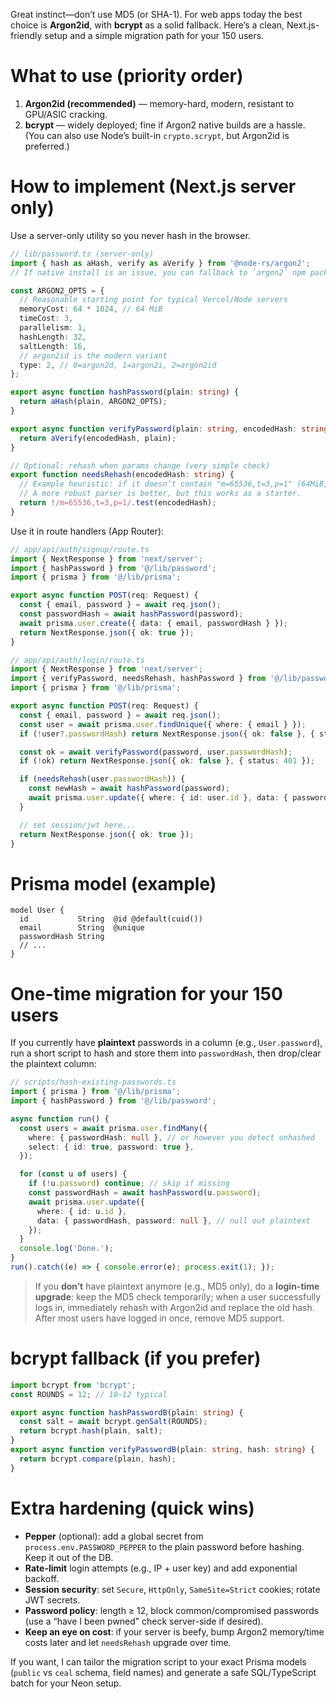Great instinct—don’t use MD5 (or SHA-1). For web apps today the best choice is **Argon2id**, with **bcrypt** as a solid fallback. Here’s a clean, Next.js-friendly setup and a simple migration path for your 150 users.

# What to use (priority order)

1. **Argon2id (recommended)** — memory-hard, modern, resistant to GPU/ASIC cracking.
2. **bcrypt** — widely deployed; fine if Argon2 native builds are a hassle.
   (You can also use Node’s built-in `crypto.scrypt`, but Argon2id is preferred.)

# How to implement (Next.js server only)

Use a server-only utility so you never hash in the browser.

```ts
// lib/password.ts (server-only)
import { hash as aHash, verify as aVerify } from '@node-rs/argon2';
// If native install is an issue, you can fallback to `argon2` npm package.

const ARGON2_OPTS = {
  // Reasonable starting point for typical Vercel/Node servers
  memoryCost: 64 * 1024, // 64 MiB
  timeCost: 3,
  parallelism: 1,
  hashLength: 32,
  saltLength: 16,
  // argon2id is the modern variant
  type: 2, // 0=argon2d, 1=argon2i, 2=argon2id
};

export async function hashPassword(plain: string) {
  return aHash(plain, ARGON2_OPTS);
}

export async function verifyPassword(plain: string, encodedHash: string) {
  return aVerify(encodedHash, plain);
}

// Optional: rehash when params change (very simple check)
export function needsRehash(encodedHash: string) {
  // Example heuristic: if it doesn’t contain "m=65536,t=3,p=1" (64MiB,3,1), rehash.
  // A more robust parser is better, but this works as a starter.
  return !/m=65536,t=3,p=1/.test(encodedHash);
}
```

Use it in route handlers (App Router):

```ts
// app/api/auth/signup/route.ts
import { NextResponse } from 'next/server';
import { hashPassword } from '@/lib/password';
import { prisma } from '@/lib/prisma';

export async function POST(req: Request) {
  const { email, password } = await req.json();
  const passwordHash = await hashPassword(password);
  await prisma.user.create({ data: { email, passwordHash } });
  return NextResponse.json({ ok: true });
}
```

```ts
// app/api/auth/login/route.ts
import { NextResponse } from 'next/server';
import { verifyPassword, needsRehash, hashPassword } from '@/lib/password';
import { prisma } from '@/lib/prisma';

export async function POST(req: Request) {
  const { email, password } = await req.json();
  const user = await prisma.user.findUnique({ where: { email } });
  if (!user?.passwordHash) return NextResponse.json({ ok: false }, { status: 401 });

  const ok = await verifyPassword(password, user.passwordHash);
  if (!ok) return NextResponse.json({ ok: false }, { status: 401 });

  if (needsRehash(user.passwordHash)) {
    const newHash = await hashPassword(password);
    await prisma.user.update({ where: { id: user.id }, data: { passwordHash: newHash } });
  }

  // set session/jwt here...
  return NextResponse.json({ ok: true });
}
```

# Prisma model (example)

```prisma
model User {
  id           String  @id @default(cuid())
  email        String  @unique
  passwordHash String
  // ...
}
```

# One-time migration for your 150 users

If you currently have **plaintext** passwords in a column (e.g., `User.password`), run a short script to hash and store them into `passwordHash`, then drop/clear the plaintext column:

```ts
// scripts/hash-existing-passwords.ts
import { prisma } from '@/lib/prisma';
import { hashPassword } from '@/lib/password';

async function run() {
  const users = await prisma.user.findMany({
    where: { passwordHash: null }, // or however you detect unhashed
    select: { id: true, password: true },
  });

  for (const u of users) {
    if (!u.password) continue; // skip if missing
    const passwordHash = await hashPassword(u.password);
    await prisma.user.update({
      where: { id: u.id },
      data: { passwordHash, password: null }, // null out plaintext
    });
  }
  console.log('Done.');
}
run().catch((e) => { console.error(e); process.exit(1); });
```

> If you **don’t** have plaintext anymore (e.g., MD5 only), do a **login-time upgrade**: keep the MD5 check temporarily; when a user successfully logs in, immediately rehash with Argon2id and replace the old hash. After most users have logged in once, remove MD5 support.

# bcrypt fallback (if you prefer)

```ts
import bcrypt from 'bcrypt';
const ROUNDS = 12; // 10–12 typical

export async function hashPasswordB(plain: string) {
  const salt = await bcrypt.genSalt(ROUNDS);
  return bcrypt.hash(plain, salt);
}
export async function verifyPasswordB(plain: string, hash: string) {
  return bcrypt.compare(plain, hash);
}
```

# Extra hardening (quick wins)

* **Pepper** (optional): add a global secret from `process.env.PASSWORD_PEPPER` to the plain password before hashing. Keep it out of the DB.
* **Rate-limit** login attempts (e.g., IP + user key) and add exponential backoff.
* **Session security**: set `Secure`, `HttpOnly`, `SameSite=Strict` cookies; rotate JWT secrets.
* **Password policy**: length ≥ 12, block common/compromised passwords (use a “have I been pwned” check server-side if desired).
* **Keep an eye on cost**: if your server is beefy, bump Argon2 memory/time costs later and let `needsRehash` upgrade over time.

If you want, I can tailor the migration script to your exact Prisma models (`public` vs `ceal` schema, field names) and generate a safe SQL/TypeScript batch for your Neon setup.
